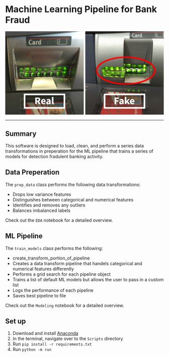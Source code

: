 # Machine Learning Pipeline for Bank Fraud 

![](atm_fraud.png)

-------
## Summary 

This software is designed to load, clean, and perform a series data transformations in preperation for the ML pipeline that trains a series of models for detection fradulent banking activity. 

## Data Preperation 

The `prep_data` class performs the following data transformations:
- Drops low variance features
- Distinguishes between categorical and numerical features
- Identifies and removes any outliers
- Balances imbalanced labels 

Check out the `EDA` notebook for a detailed overview.


## ML Pipeline 

The `train_models` class performs the following: 
- create_transform_portion_of_pipeline
- Creates a data transform pipeline that handels categorical and numerical features differently
- Performs a grid search for each pipeline object
- Trains a list of default ML models but allows the user to pass in a custom list 
- Logs the performance of each pipeline
- Saves best pipeline to file

Check out the `Modeling` notebook for a detailed overview.

## Set up
1) Download and install [Anaconda](https://www.anaconda.com/)
2) In the terminal, navigate over to the `Scripts` directory
3) Run `pip install -r requirements.txt` 
4) Run `python -m run` 